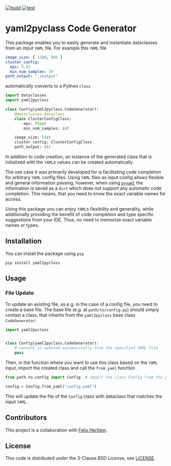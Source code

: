 [![build](https://github.com/a-nau/yaml2pyclass/workflows/pypi_publish/badge.svg)](https://github.com/a-nau/yaml2pyclass/actions)
[![test](https://github.com/a-nau/yaml2pyclass/workflows/test/badge.svg)](https://github.com/a-nau/yaml2pyclass/actions)

# yaml2pyclass Code Generator

This package enables you to easily generate and instantiate dataclasses from an input `YAML` file. For example
this `YAML` file

```yaml
image_size: [ 1280, 960 ]
cluster_config:
  eps: 0.02
  min_num_samples: 10
path_output: "./output"
```

automatically converts to a Python `class`

```python
import dataclasses
import yaml2pyclass

class Config(yaml2pyclass.CodeGenerator):
    @dataclasses.dataclass
    class ClusterConfigClass:
        eps: float
        min_num_samples: int

    image_size: list
    cluster_config: ClusterConfigClass
    path_output: str
```

In addition to code creation, an instance of the generated class that is initialized with the `YAML`s values can be
created automatically.

The use case it was primarily developed for is facilitating code completion for arbitrary `YAML` config files.
Using `YAML` files as input config allows flexible and general information passing, however, when
using [`pyyaml`](https://pypi.org/project/PyYAML/) the
information is saved as a `dict` which does not support any automatic code completion. This means, that you need to know
the exact variable names for access.

Using this package you can enjoy `YAML`s flexibility and generality, while additionally providing the benefit of code
completion and type specific suggestions from your IDE. Thus, no need to memorize exact variable names or types.

## Installation

You can install the package using `pip`

```shell
pip install yaml2pyclass
```

## Usage

### File Update

To update an existing file, as e.g. in the case of a config file, you need to create a base file. The base file (e.g.
at `path/to/config.py`) should simply contain a class, that inherits from the `yaml2pyclass` base class `CodeGenerator`:

```python
import yaml2pyclass


class Config(yaml2pyclass.CodeGenerator):
    # content is updated automatically from the specified YAML file
    pass
```

Then, in the function where you want to use this class based on the `YAML` input, import the created class and call
the `from_yaml` function

```python
from path.to.config import Config  # import the class Config from the path/to/config.py file

config = Config.from_yaml("config.yaml")
```

This will update the file of the `Config` class with dataclass that matches the input `YAML`.

## Contributors

This project is a collaboration with [Felix Hertlein](https://github.com/FelixHertlein).

## License

This code is distributed under the 3-Clause BSD License, see [LICENSE](LICENSE).


